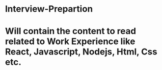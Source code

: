 # Interview-Prepartion
# Will contain the content to read related to Work Experience like React, Javascript, Nodejs, Html, Css etc.

